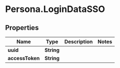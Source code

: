 # Persona.LoginDataSSO

## Properties
Name | Type | Description | Notes
------------ | ------------- | ------------- | -------------
**uuid** | **String** |  | 
**accessToken** | **String** |  | 


